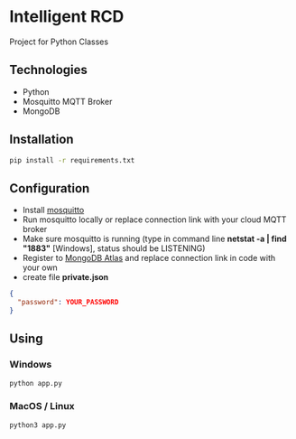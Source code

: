 # Intelligent RCD

Project for Python Classes

## Technologies

* Python
* Mosquitto MQTT Broker
* MongoDB

## Installation

```bash
pip install -r requirements.txt
```
## Configuration
* Install [mosquitto](https://mosquitto.org/download/)
* Run mosquitto locally or replace connection link with your cloud MQTT broker
* Make sure mosquitto is running (type in command line **netstat -a | find "1883"** [Windows], status should be LISTENING)
* Register to [MongoDB Atlas](https://www.mongodb.com/cloud/atlas) and replace connection link in code with your own
* create file **private.json**
```json
{
  "password": YOUR_PASSWORD
}

```


## Using

### Windows

```bash
python app.py
```

### MacOS / Linux

```bash
python3 app.py
```
